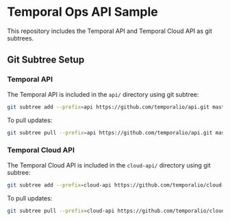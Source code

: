 # Temporal Ops API Sample

This repository includes the Temporal API and Temporal Cloud API as git subtrees.

## Git Subtree Setup

### Temporal API

The Temporal API is included in the `api/` directory using git subtree:

```bash
git subtree add --prefix=api https://github.com/temporalio/api.git master --squash
```

To pull updates:

```bash
git subtree pull --prefix=api https://github.com/temporalio/api.git master --squash
```

### Temporal Cloud API

The Temporal Cloud API is included in the `cloud-api/` directory using git subtree:

```bash
git subtree add --prefix=cloud-api https://github.com/temporalio/cloud-api.git main --squash
```

To pull updates:

```bash
git subtree pull --prefix=cloud-api https://github.com/temporalio/cloud-api.git main --squash
```
